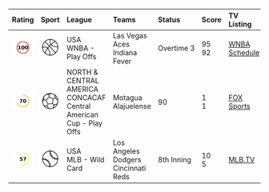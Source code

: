 | Rating                                                                                                                                   | Sport                                                                                                                | League                                                               | Teams                                  | Status     | Score    | TV Listing                                                                                                                  |
|:-----------------------------------------------------------------------------------------------------------------------------------------|:---------------------------------------------------------------------------------------------------------------------|:---------------------------------------------------------------------|:---------------------------------------|:-----------|:---------|:----------------------------------------------------------------------------------------------------------------------------|
| <img src="https://raw.githubusercontent.com/BlakeDuncan25/Donut-SVG-Ratings/bac4e4a278175106499642192132b1786a9aec38/100.svg" alt="100"> | <img src="https://raw.githubusercontent.com/BlakeDuncan25/Donut-SVG-Ratings/master/basketball.png" alt="Basketball"> | USA<br>WNBA - Play Offs                                              | Las Vegas Aces<br>Indiana Fever        | Overtime 3 | 95<br>92 | <a href="https://www.sportsmediawatch.com/wnba-tv-schedule-2024-watch-stream-live/#MondaySeptember292025">WNBA Schedule</a> |
| <img src="https://raw.githubusercontent.com/BlakeDuncan25/Donut-SVG-Ratings/bac4e4a278175106499642192132b1786a9aec38/70.svg" alt="70">   | <img src="https://raw.githubusercontent.com/BlakeDuncan25/Donut-SVG-Ratings/master/soccer.png" alt="Soccer">         | NORTH & CENTRAL AMERICA<br>CONCACAF Central American Cup - Play Offs | Motagua<br>Alajuelense                 | 90         | 1<br>1   | <a href="https://www.foxsports.com/replays">FOX Sports</a>                                                                  |
| <img src="https://raw.githubusercontent.com/BlakeDuncan25/Donut-SVG-Ratings/bac4e4a278175106499642192132b1786a9aec38/57.svg" alt="57">   | <img src="https://raw.githubusercontent.com/BlakeDuncan25/Donut-SVG-Ratings/master/baseball.png" alt="Baseball">     | USA<br>MLB - Wild Card                                               | Los Angeles Dodgers<br>Cincinnati Reds | 8th Inning | 10<br>5  | <a href="https://www.mlb.com/live-stream-games">MLB.TV</a>                                                                  |